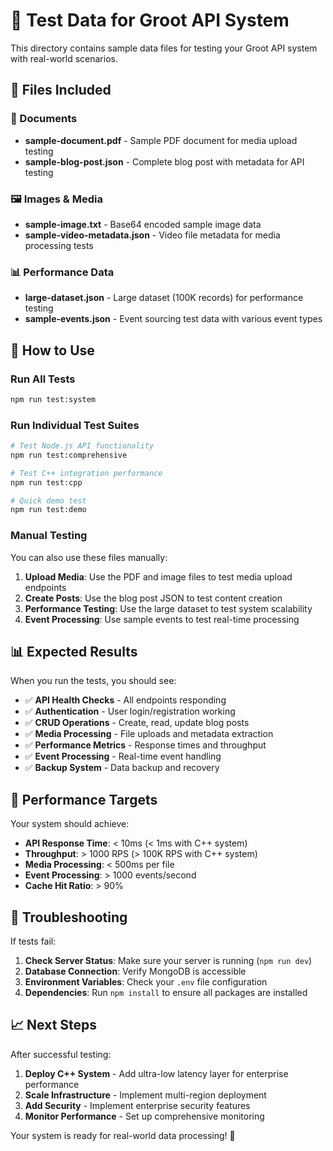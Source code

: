 # 🧪 Test Data for Groot API System

This directory contains sample data files for testing your Groot API system with real-world scenarios.

## 📁 Files Included

### 📄 Documents

- **sample-document.pdf** - Sample PDF document for media upload testing
- **sample-blog-post.json** - Complete blog post with metadata for API testing

### 🖼️ Images & Media

- **sample-image.txt** - Base64 encoded sample image data
- **sample-video-metadata.json** - Video file metadata for media processing tests

### 📊 Performance Data

- **large-dataset.json** - Large dataset (100K records) for performance testing
- **sample-events.json** - Event sourcing test data with various event types

## 🚀 How to Use

### Run All Tests

```bash
npm run test:system
```

### Run Individual Test Suites

```bash
# Test Node.js API functionality
npm run test:comprehensive

# Test C++ integration performance
npm run test:cpp

# Quick demo test
npm run test:demo
```

### Manual Testing

You can also use these files manually:

1. **Upload Media**: Use the PDF and image files to test media upload endpoints
2. **Create Posts**: Use the blog post JSON to test content creation
3. **Performance Testing**: Use the large dataset to test system scalability
4. **Event Processing**: Use sample events to test real-time processing

## 📊 Expected Results

When you run the tests, you should see:

- ✅ **API Health Checks** - All endpoints responding
- ✅ **Authentication** - User login/registration working
- ✅ **CRUD Operations** - Create, read, update blog posts
- ✅ **Media Processing** - File uploads and metadata extraction
- ✅ **Performance Metrics** - Response times and throughput
- ✅ **Event Processing** - Real-time event handling
- ✅ **Backup System** - Data backup and recovery

## 🎯 Performance Targets

Your system should achieve:

- **API Response Time**: < 10ms (< 1ms with C++ system)
- **Throughput**: > 1000 RPS (> 100K RPS with C++ system)
- **Media Processing**: < 500ms per file
- **Event Processing**: > 1000 events/second
- **Cache Hit Ratio**: > 90%

## 🔧 Troubleshooting

If tests fail:

1. **Check Server Status**: Make sure your server is running (`npm run dev`)
2. **Database Connection**: Verify MongoDB is accessible
3. **Environment Variables**: Check your `.env` file configuration
4. **Dependencies**: Run `npm install` to ensure all packages are installed

## 📈 Next Steps

After successful testing:

1. **Deploy C++ System** - Add ultra-low latency layer for enterprise performance
2. **Scale Infrastructure** - Implement multi-region deployment
3. **Add Security** - Implement enterprise security features
4. **Monitor Performance** - Set up comprehensive monitoring

Your system is ready for real-world data processing! 🚀
